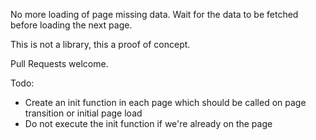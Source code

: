 No more loading of page missing data. Wait for the data to be fetched before loading the next page.

This is not a library, this a proof of concept.

Pull Requests welcome.

Todo:
- Create an init function in each page which should be called on page transition or initial page load
- Do not execute the init function if we're already on the page